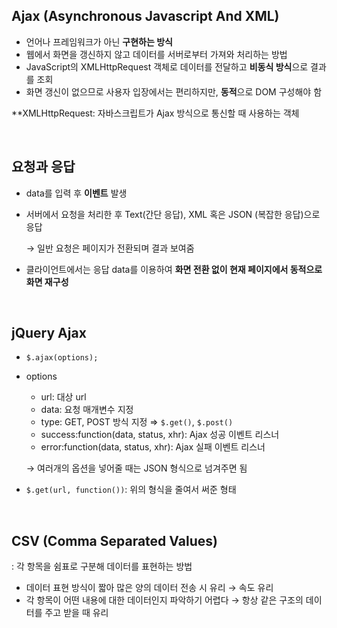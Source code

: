 ## Ajax (Asynchronous Javascript And XML)

- 언어나 프레임워크가 아닌 **구현하는 방식**
- 웹에서 화면을 갱신하지 않고 데이터를 서버로부터 가져와 처리하는 방법
- JavaScript의 XMLHttpRequest 객체로 데이터를 전달하고 **비동식 방식**으로 결과를 조회
- 화면 갱신이 없으므로 사용자 입장에서는 편리하지만, **동적**으로 DOM 구성해야 함

**XMLHttpRequest: 자바스크립트가 Ajax 방식으로 통신할 때 사용하는 객체

<br>

## 요청과 응답

- data를 입력 후 **이벤트** 발생
- 서버에서 요청을 처리한 후 Text(간단 응답), XML 혹은 JSON (복잡한 응답)으로 응답

    → 일반 요청은 페이지가 전환되며 결과 보여줌

- 클라이언트에서는 응답 data를 이용하여 **화면 전환 없이 현재 페이지에서 동적으로 화면 재구성**

<br>

## jQuery Ajax

- `$.ajax(options);`
- options
    - url: 대상 url
    - data: 요청 매개변수 지정
    - type: GET, POST 방식 지정 ⇒ `$.get()`, `$.post()`
    - success:function(data, status, xhr): Ajax 성공 이벤트 리스너
    - error:function(data, status, xhr): Ajax 실패 이벤트 리스너

    → 여러개의 옵션을 넣어줄 때는 JSON 형식으로 넘겨주면 됨

- `$.get(url, function())`: 위의 형식을 줄여서 써준 형태

<br>

## CSV (Comma Separated Values)

: 각 항목을 쉼표로 구분해 데이터를 표현하는 방법

- 데이터 표현 방식이 짧아 많은 양의 데이터 전송 시 유리 → 속도 유리
- 각 항목이 어떤 내용에 대한 데이터인지 파악하기 어렵다 → 항상 같은 구조의 데이터를 주고 받을 때 유리